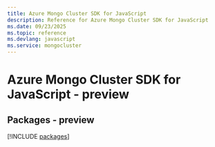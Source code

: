 ```yaml
---
title: Azure Mongo Cluster SDK for JavaScript
description: Reference for Azure Mongo Cluster SDK for JavaScript
ms.date: 09/23/2025
ms.topic: reference
ms.devlang: javascript
ms.service: mongocluster
---
```

# Azure Mongo Cluster SDK for JavaScript - preview
## Packages - preview
[!INCLUDE [packages](mongo-cluster-index.md)]
